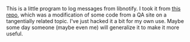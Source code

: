 This is a little program to log messages from libnotify.  I took it from [this repo](https://github.com/AndrewSDFoster/libnotifylog), which was a modification of some code from a QA site on a tangentially related topic.  I've just hacked it a bit for my own use.  Maybe some day someone (maybe even me) will generalize it to make it more useful.
